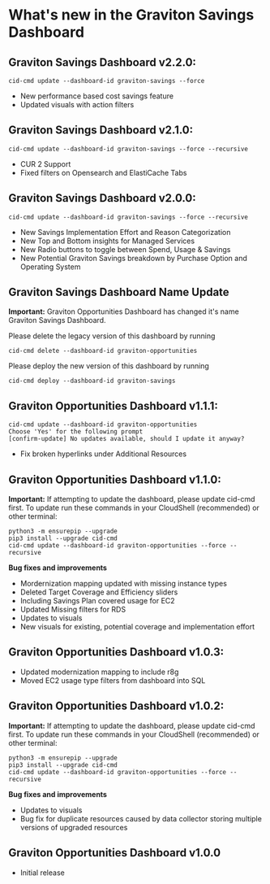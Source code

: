 # What's new in the Graviton Savings Dashboard

## Graviton Savings Dashboard v2.2.0:
```
cid-cmd update --dashboard-id graviton-savings --force 
```
* New performance based cost savings feature
* Updated visuals with action filters

## Graviton Savings Dashboard v2.1.0:
```
cid-cmd update --dashboard-id graviton-savings --force --recursive
```
* CUR 2 Support
* Fixed filters on Opensearch and ElastiCache Tabs


## Graviton Savings Dashboard v2.0.0:
```
cid-cmd update --dashboard-id graviton-savings --force --recursive
```
* New Savings Implementation Effort and Reason Categorization
* New Top and Bottom insights for Managed Services
* New Radio buttons to toggle between Spend, Usage & Savings
* New Potential Graviton Savings breakdown by Purchase Option and Operating System


## Graviton Savings Dashboard Name Update ##
**Important:** Graviton Opportunities Dashboard has changed it's name Graviton Savings Dashboard.

Please delete the legacy version of this dashboard by running 
```
cid-cmd delete --dashboard-id graviton-opportunities
``` 
Please deploy the new version of this dashboard by running 
```
cid-cmd deploy --dashboard-id graviton-savings
```

## Graviton Opportunities Dashboard v1.1.1:
```
cid-cmd update --dashboard-id graviton-opportunities
Choose 'Yes' for the following prompt
[confirm-update] No updates available, should I update it anyway? 
```
* Fix broken hyperlinks under Additional Resources

## Graviton Opportunities Dashboard v1.1.0:
**Important:** If attempting to update the dashboard, please update cid-cmd first. To update run these commands in your CloudShell (recommended) or other terminal:

```
python3 -m ensurepip --upgrade
pip3 install --upgrade cid-cmd
cid-cmd update --dashboard-id graviton-opportunities --force --recursive
```
**Bug fixes and improvements**
* Mordernization mapping updated with missing instance types
* Deleted Target Coverage and Efficiency sliders
* Including Savings Plan covered usage for EC2
* Updated Missing filters for RDS
* Updates to visuals
* New visuals for existing, potential coverage and implementation effort

## Graviton Opportunities Dashboard v1.0.3:
* Updated modernization mapping to include r8g
* Moved EC2 usage type filters from dashboard into SQL

## Graviton Opportunities Dashboard v1.0.2:
**Important:** If attempting to update the dashboard, please update cid-cmd first. To update run these commands in your CloudShell (recommended) or other terminal:

```
python3 -m ensurepip --upgrade
pip3 install --upgrade cid-cmd
cid-cmd update --dashboard-id graviton-opportunities --force --recursive
```

**Bug fixes and improvements**
 * Updates to visuals
 * Bug fix for duplicate resources caused by data collector storing multiple versions of upgraded resources


## Graviton Opportunities Dashboard v1.0.0
* Initial release
